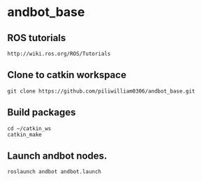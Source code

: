 # andbot_base

## ROS tutorials

    http://wiki.ros.org/ROS/Tutorials

## Clone to catkin workspace

    git clone https://github.com/piliwilliam0306/andbot_base.git
  
## Build packages
    cd ~/catkin_ws
    catkin_make

## Launch andbot nodes.

    roslaunch andbot andbot.launch
